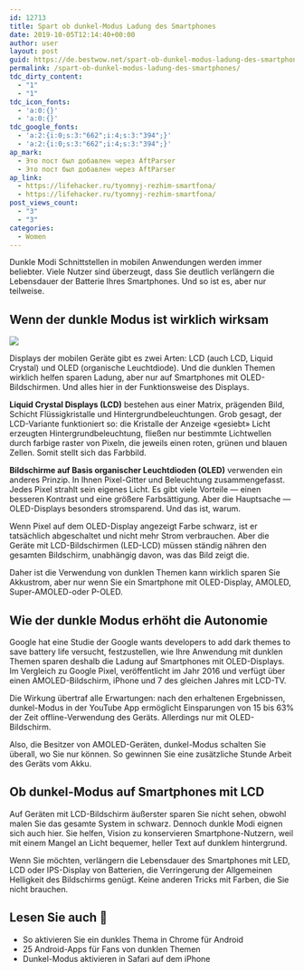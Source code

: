 ```yaml
---
id: 12713
title: Spart ob dunkel-Modus Ladung des Smartphones
date: 2019-10-05T12:14:40+00:00
author: user
layout: post
guid: https://de.bestwow.net/spart-ob-dunkel-modus-ladung-des-smartphones/
permalink: /spart-ob-dunkel-modus-ladung-des-smartphones/
tdc_dirty_content:
  - "1"
  - "1"
tdc_icon_fonts:
  - 'a:0:{}'
  - 'a:0:{}'
tdc_google_fonts:
  - 'a:2:{i:0;s:3:"662";i:4;s:3:"394";}'
  - 'a:2:{i:0;s:3:"662";i:4;s:3:"394";}'
ap_mark:
  - Это пост был добавлен через AftParser
  - Это пост был добавлен через AftParser
ap_link:
  - https://lifehacker.ru/tyomnyj-rezhim-smartfona/
  - https://lifehacker.ru/tyomnyj-rezhim-smartfona/
post_views_count:
  - "3"
  - "3"
categories:
  - Women
---
```

Dunkle Modi Schnittstellen in mobilen Anwendungen werden immer beliebter. Viele Nutzer sind überzeugt, dass Sie deutlich verlängern die Lebensdauer der Batterie Ihres Smartphones. Und so ist es, aber nur teilweise.

## Wenn der dunkle Modus ist wirklich wirksam

![](https://de.bestwow.net/wp-content/uploads/2019/10/ekonomit-li-temnyy-rezhim-zaryad-smartfona-1.jpg) 

Displays der mobilen Geräte gibt es zwei Arten: LCD (auch LCD, Liquid Crystal) und OLED (organische Leuchtdiode). Und die dunklen Themen wirklich helfen sparen Ladung, aber nur auf Smartphones mit OLED-Bildschirmen. Und alles hier in der Funktionsweise des Displays.

**Liquid Crystal Displays (LCD)** bestehen aus einer Matrix, prägenden Bild, Schicht Flüssigkristalle und Hintergrundbeleuchtungen. Grob gesagt, der LCD-Variante funktioniert so: die Kristalle der Anzeige «gesiebt» Licht erzeugten Hintergrundbeleuchtung, fließen nur bestimmte Lichtwellen durch farbige raster von Pixeln, die jeweils einen roten, grünen und blauen Zellen. Somit stellt sich das Farbbild.

**Bildschirme auf Basis organischer Leuchtdioden (OLED)** verwenden ein anderes Prinzip. In Ihnen Pixel-Gitter und Beleuchtung zusammengefasst. Jedes Pixel strahlt sein eigenes Licht. Es gibt viele Vorteile — einen besseren Kontrast und eine größere Farbsättigung. Aber die Hauptsache — OLED-Displays besonders stromsparend. Und das ist, warum.

Wenn Pixel auf dem OLED-Display angezeigt Farbe schwarz, ist er tatsächlich abgeschaltet und nicht mehr Strom verbrauchen. Aber die Geräte mit LCD-Bildschirmen (LED-LCD) müssen ständig nähren den gesamten Bildschirm, unabhängig davon, was das Bild zeigt die.

Daher ist die Verwendung von dunklen Themen kann wirklich sparen Sie Akkustrom, aber nur wenn Sie ein Smartphone mit OLED-Display, AMOLED, Super-AMOLED-oder P-OLED.

## Wie der dunkle Modus erhöht die Autonomie

Google hat eine Studie der <span><span> Google wants developers to add dark themes to save battery life </span> </span>versucht, festzustellen, wie Ihre Anwendung mit dunklen Themen sparen deshalb die Ladung auf Smartphones mit OLED-Displays. Im Vergleich zu Google Pixel, veröffentlicht im Jahr 2016 und verfügt über einen AMOLED-Bildschirm, iPhone und 7 des gleichen Jahres mit LCD-TV.

Die Wirkung übertraf alle Erwartungen: nach den erhaltenen Ergebnissen, dunkel-Modus in der YouTube App ermöglicht Einsparungen von 15 bis 63% der Zeit offline-Verwendung des Geräts. Allerdings nur mit OLED-Bildschirm.</p> 

Also, die Besitzer von AMOLED-Geräten, dunkel-Modus schalten Sie überall, wo Sie nur können. So gewinnen Sie eine zusätzliche Stunde Arbeit des Geräts vom Akku.

## Ob dunkel-Modus auf Smartphones mit LCD

Auf Geräten mit LCD-Bildschirm äußerster sparen Sie nicht sehen, obwohl malen Sie das gesamte System in schwarz. Dennoch dunkle Modi eignen sich auch hier. Sie helfen, Vision zu konservieren Smartphone-Nutzern, weil mit einem Mangel an Licht bequemer, heller Text auf dunklem hintergrund.

Wenn Sie möchten, verlängern die Lebensdauer des Smartphones mit LED, LCD oder IPS-Display von Batterien, die Verringerung der Allgemeinen Helligkeit des Bildschirms genügt. Keine anderen Tricks mit Farben, die Sie nicht brauchen.

<div>
  <h2 class="read-also__title">
    <span>Lesen Sie auch</span> <span>🧐 </span>
  </h2>
  
  <ul class="read-also__list">
    <li>
      So aktivieren Sie ein dunkles Thema in Chrome für Android
    </li>
    <li>
      25 Android-Apps für Fans von dunklen Themen
    </li>
    <li>
      Dunkel-Modus aktivieren in Safari auf dem iPhone
    </li>
  </ul>
</div>